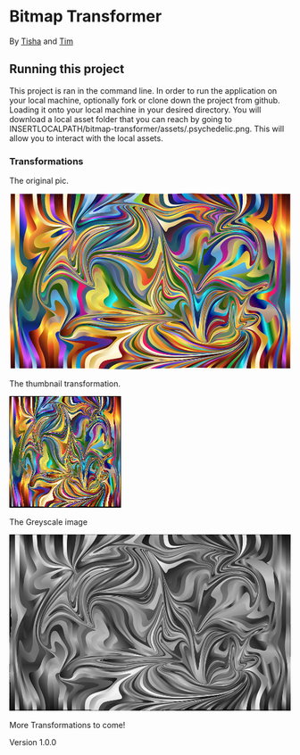 # Bitmap Transformer

By [Tisha](https://github.com/tgreenidge) and [Tim](https://github.com/GoldBeardSea)


## Running this project
This project is ran in the command line. In order to run the application on your local machine, optionally fork or clone down
the project from github. Loading it onto your local machine in your desired directory. You will download a local asset folder that you can
reach by going to INSERTLOCALPATH/bitmap-transformer/assets/.psychedelic.png. This will allow you to interact with the local assets.

### Transformations

The original pic.

![alt text](https://github.com/GoldBeardSea/bitmap-transformer/blob/master/assets/psychedelic.png "Original Psychedelic Image")

The thumbnail transformation.

![alt text](https://raw.githubusercontent.com/GoldBeardSea/bitmap-transformer/master/assets/newImage.bmp "Original Psychedelic Image")

The Greyscale image

![alt text](https://raw.githubusercontent.com/GoldBeardSea/bitmap-transformer/master/assets/newerImage.bmp "Original Psychedelic Image")

More Transformations to come!

Version 1.0.0